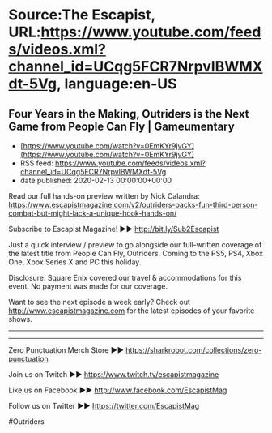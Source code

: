 # Source:The Escapist, URL:https://www.youtube.com/feeds/videos.xml?channel_id=UCqg5FCR7NrpvlBWMXdt-5Vg, language:en-US

## Four Years in the Making, Outriders is the Next Game from People Can Fly  | Gameumentary
 - [https://www.youtube.com/watch?v=0EmKYr9jvGY](https://www.youtube.com/watch?v=0EmKYr9jvGY)
 - RSS feed: https://www.youtube.com/feeds/videos.xml?channel_id=UCqg5FCR7NrpvlBWMXdt-5Vg
 - date published: 2020-02-13 00:00:00+00:00

Read our full hands-on preview written by Nick Calandra: https://www.escapistmagazine.com/v2/outriders-packs-fun-third-person-combat-but-might-lack-a-unique-hook-hands-on/

Subscribe to Escapist Magazine! ►► http://bit.ly/Sub2Escapist

Just a quick interview / preview to go alongside our full-written coverage of the latest title from People Can Fly, Outriders. Coming to the PS5, PS4, Xbox One, Xbox Series X and PC this holiday.

Disclosure: Square Enix covered our travel & accommodations for this event. No payment was made for our coverage.

Want to see the next episode a week early? Check out http://www.escapistmagazine.com for the latest episodes of your favorite shows.

---



---


Zero Punctuation Merch Store ►► https://sharkrobot.com/collections/zero-punctuation 

Join us on Twitch ►► https://www.twitch.tv/escapistmagazine 

Like us on Facebook ►► http://www.facebook.com/EscapistMag

Follow us on Twitter ►► https://twitter.com/EscapistMag

#Outriders

